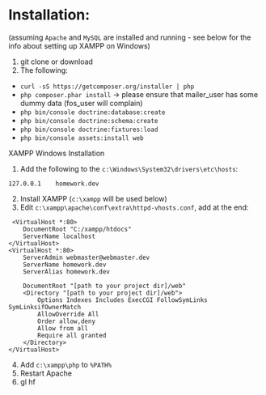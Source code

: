 # Installation:

(assuming `Apache` and `MySQL` are installed and running - see below for the info about setting up XAMPP on Windows)

1. git clone or download
2. The following:

* `curl -sS https://getcomposer.org/installer | php`
* `php composer.phar install`  -> please ensure that mailer_user has some dummy data (fos_user will complain)
* `php bin/console doctrine:database:create`
* `php bin/console doctrine:schema:create`
* `php bin/console doctrine:fixtures:load`
* `php bin/console assets:install web`

XAMPP Windows Installation

1. Add the following to the `c:\Windows\System32\drivers\etc\hosts`:
```
127.0.0.1    homework.dev
```
2. Install XAMPP (`c:\xampp` will be used below)
3. Edit `c:\xampp\apache\conf\extra\httpd-vhosts.conf`, add at the end:
```
 <VirtualHost *:80>
	DocumentRoot "C:/xampp/htdocs"
	ServerName localhost
</VirtualHost>
<VirtualHost *:80>
	ServerAdmin webmaster@webmaster.dev
	ServerName homework.dev
	ServerAlias homework.dev

	DocumentRoot "[path to your project dir]/web"
	<Directory "[path to your project dir]/web">
		Options Indexes Includes ExecCGI FollowSymLinks SymLinksifOwnerMatch
		AllowOverride All
		Order allow,deny
		Allow from all
		Require all granted
	</Directory>
</VirtualHost>
```
4. Add `c:\xampp\php` to `%PATH%`
5. Restart Apache
6. gl hf
